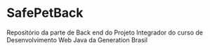 # SafePetBack
Repositório da parte de Back end do Projeto Integrador do curso de Desenvolvimento Web Java da Generation Brasil
